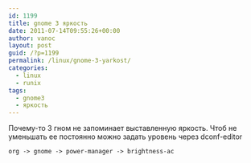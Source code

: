 ```yaml
---
id: 1199
title: gnome 3 яркость
date: 2011-07-14T09:55:26+00:00
author: vanoc
layout: post
guid: /?p=1199
permalink: /linux/gnome-3-yarkost/
categories:
  - linux
  - runix
tags:
  - gnome3
  - яркость
---
```

Почему-то 3 гном не запоминает выставленную яркость. Чтоб не уменьшать ее постоянно можно задать уровень через dconf-editor

`org -> gnome -> power-manager -> brightness-ac`
